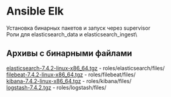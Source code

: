 # Ansible Elk
Установка бинарных пакетов и запуск через supervisor\
Роли для elasticsearch_data и elasticsearch_ingest\
## Архивы с бинарными файлами
[elasticsearch-7.4.2-linux-x86_64.tgz](https://drive.google.com/open?id=1jDuJqAk74LTnIa5tjQzVJsE8J6ER_WCV) - roles/elasticsearch/files/ \
[filebeat-7.4.2-linux-x86_64.tgz](https://drive.google.com/open?id=1sefgYhGUH77Ss9CWFvV2-R99nUqB81Fa) - roles/filebeat/files/ \
[kibana-7.4.2-linux-x86_64.tgz](https://drive.google.com/open?id=1sAmBrlwL9bZf_nrYhEGvVbFegP01hzXj) - roles/kibana/files/ \
[logstash-7.4.2.tgz](https://drive.google.com/open?id=1XmnmYyuuAihx6H_VdijmNagpNFBRb9BN) - roles/logstash/files/
